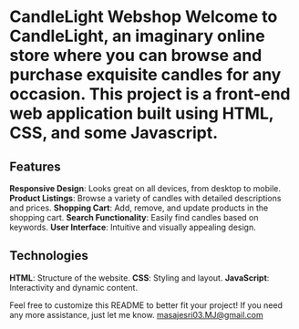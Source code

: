 # CandleLight Webshop Welcome to CandleLight, an imaginary online store where you can browse and purchase exquisite candles for any occasion. This project is a front-end web application built using HTML, CSS, and some Javascript.
## Features
**Responsive Design**: Looks great on all devices, from desktop to mobile.
**Product Listings**: Browse a variety of candles with detailed descriptions and prices.
**Shopping Cart**: Add, remove, and update products in the shopping cart.
**Search Functionality**: Easily find candles based on keywords.
**User Interface**: Intuitive and visually appealing design. 
## Technologies 
**HTML**: Structure of the website.
**CSS**: Styling and layout.
**JavaScript**: Interactivity and dynamic content.


Feel free to customize this README to better fit your project! If you need any more assistance, just let me know.
masajesri03.MJ@gmail.com
